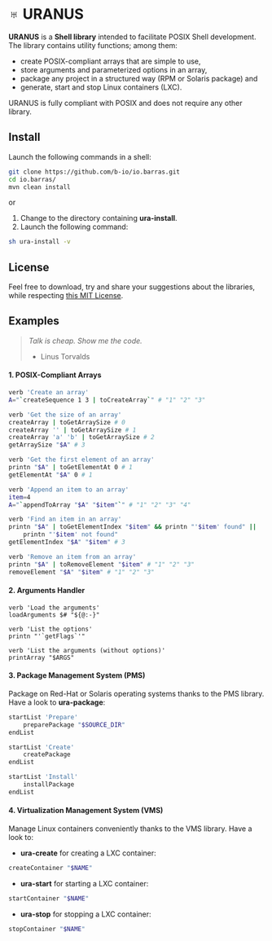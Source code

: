 # ♅ URANUS

**URANUS** is a **Shell library** intended to facilitate POSIX Shell development.
The library contains utility functions; among them:

  * create POSIX-compliant arrays that are simple to use,
  * store arguments and parameterized options in an array,
  * package any project in a structured way (RPM or Solaris package) and
  * generate, start and stop Linux containers (LXC).

URANUS is fully compliant with POSIX and does not require any other library.


## Install

Launch the following commands in a shell:
~~~bash
git clone https://github.com/b-io/io.barras.git
cd io.barras/
mvn clean install
~~~

or

1. Change to the directory containing **ura-install**.
2. Launch the following command:
~~~bash
sh ura-install -v
~~~


## License

Feel free to download, try and share your suggestions about the libraries,
while respecting [this MIT License][license].

[license]: <LICENSE>


## Examples

>*Talk is cheap. Show me the code.*
>- Linus Torvalds

#### 1. POSIX-Compliant Arrays

~~~bash
verb 'Create an array'
A="`createSequence 1 3 | toCreateArray`" # "1" "2" "3"

verb 'Get the size of an array'
createArray | toGetArraySize # 0
createArray '' | toGetArraySize # 1
createArray 'a' 'b' | toGetArraySize # 2
getArraySize "$A" # 3

verb 'Get the first element of an array'
printn "$A" | toGetElementAt 0 # 1
getElementAt "$A" 0 # 1

verb 'Append an item to an array'
item=4
A="`appendToArray "$A" "$item"`" # "1" "2" "3" "4"

verb 'Find an item in an array'
printn "$A" | toGetElementIndex "$item" && printn "'$item' found" ||
	printn "'$item' not found"
getElementIndex "$A" "$item" # 3

verb 'Remove an item from an array'
printn "$A" | toRemoveElement "$item" # "1" "2" "3"
removeElement "$A" "$item" # "1" "2" "3"
~~~

#### 2. Arguments Handler

~~~shell
verb 'Load the arguments'
loadArguments $# "${@:-}"

verb 'List the options'
printn "'`getFlags`'"

verb 'List the arguments (without options)'
printArray "$ARGS"
~~~

#### 3. Package Management System (PMS)

Package on Red-Hat or Solaris operating systems thanks to the PMS library.
Have a look to **ura-package**:
~~~bash
startList 'Prepare'
	preparePackage "$SOURCE_DIR"
endList

startList 'Create'
	createPackage
endList

startList 'Install'
	installPackage
endList
~~~

#### 4. Virtualization Management System (VMS)

Manage Linux containers conveniently thanks to the VMS library. Have a look to:
- **ura-create** for creating a LXC container:
~~~bash
createContainer "$NAME"
~~~
- **ura-start** for starting a LXC container:
~~~bash
startContainer "$NAME"
~~~
- **ura-stop** for stopping a LXC container:
~~~bash
stopContainer "$NAME"
~~~

